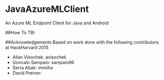 # JavaAzureMLClient
An Azure ML Endpoint Client for Java and Android

##How To
TBI

##Acknowledgements 
Based on work done with the following contributors at HackHarvard 2015
 *  Allan Visochek: avisochek
 *  Goncalo Sampaio: sampaio96
 *  Serra Abak: immiho
 *  David Preiner:
